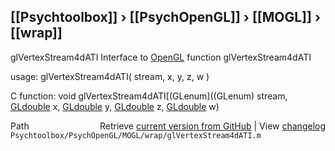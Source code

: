 ## [[Psychtoolbox]] &#8250; [[PsychOpenGL]] &#8250; [[MOGL]] &#8250; [[wrap]]

glVertexStream4dATI  Interface to [OpenGL](OpenGL) function glVertexStream4dATI  
  
usage:  glVertexStream4dATI( stream, x, y, z, w )  
  
C function:  void glVertexStream4dATI[(GLenum]((GLenum) stream, [GLdouble](GLdouble) x, [GLdouble](GLdouble) y, [GLdouble](GLdouble) z, [GLdouble](GLdouble) w)  




<div class="code_header" style="text-align:right;">
  <span style="float:left;">Path&nbsp;&nbsp;</span> <span class="counter">Retrieve <a href=
  "https://raw.github.com/Psychtoolbox-3/Psychtoolbox-3/beta/Psychtoolbox/PsychOpenGL/MOGL/wrap/glVertexStream4dATI.m">current version from GitHub</a> | View <a href=
  "https://github.com/Psychtoolbox-3/Psychtoolbox-3/commits/beta/Psychtoolbox/PsychOpenGL/MOGL/wrap/glVertexStream4dATI.m">changelog</a></span>
</div>
<div class="code">
  <code>Psychtoolbox/PsychOpenGL/MOGL/wrap/glVertexStream4dATI.m</code>
</div>


